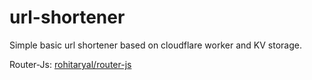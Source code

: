 # url-shortener
Simple basic url shortener based on cloudflare worker and KV storage.

Router-Js: <a href="https://github.com/rohitaryal/router-js">rohitaryal/router-js</a>

